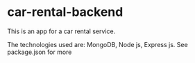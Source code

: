 # car-rental-backend
This is an app for a car rental service. 

The technologies used are: MongoDB, Node js, Express js. See package.json for more
